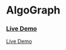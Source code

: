 # AlgoGraph
### [Live Demo](https://ahmedhem.github.io/AlgoGraph/)

<a href="https://ahmedhem.github.io/AlgoGraph/" target="_blank">Live Demo</a>
